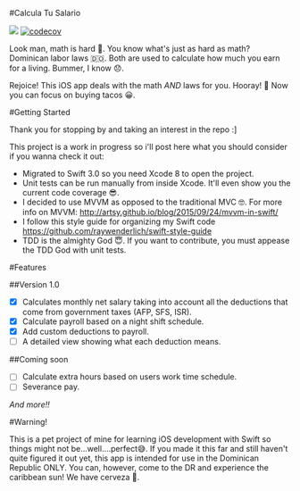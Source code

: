 #Calcula Tu Salario

![](https://travis-ci.org/jeanbernard/Calcula_Tu_Salario.svg?branch=master) [![codecov](https://codecov.io/gh/jeanbernard/Calcula_Tu_Salario/branch/master/graph/badge.svg)](https://codecov.io/gh/jeanbernard/Calcula_Tu_Salario)


Look man, math is hard 🤔. You know what's just as hard as math? Dominican labor laws 🇩🇴. Both are used to calculate how much you earn for a living. Bummer, I know 😞.

Rejoice! This iOS app deals with the math *AND* laws for you. Hooray! 🎉 Now you can focus on buying tacos 😀.

#Getting Started

Thank you for stopping by and taking an interest in the repo :]

This project is a work in progress so i'll post here what you should consider if you wanna check it out:

* Migrated to Swift 3.0 so you need Xcode 8 to open the project.
* Unit tests can be run manually from inside Xcode. It'll even show you the current code coverage 😎.
* I decided to use MVVM as opposed to the traditional MVC 🤓. For more info on MVVM: http://artsy.github.io/blog/2015/09/24/mvvm-in-swift/
* I follow this style guide for organizing my Swift code https://github.com/raywenderlich/swift-style-guide
* TDD is the almighty God 😇. If you want to contribute, you must appease the TDD God with unit tests.

#Features

##Version 1.0

- [x] Calculates monthly net salary taking into account all the deductions that come from government taxes (AFP, SFS, ISR).
- [x] Calculate payroll based on a night shift schedule.
- [x] Add custom deductions to payroll.
- [ ] A detailed view showing what each deduction means.

##Coming soon

- [ ] Calculate extra hours based on users work time schedule.
- [ ] Severance pay.

*And more!!*

#Warning!

This is a pet project of mine for learning iOS development with Swift so things might not be...well....perfect😅.
If you made it this far and still haven't quite figured it out yet, this app is intended for use in the Dominican Republic ONLY. You can, however, come to the DR and experience the caribbean sun! We have cerveza 😬.

